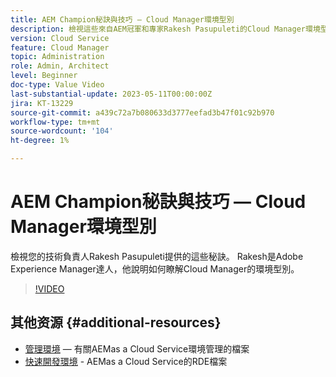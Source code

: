 ```yaml
---
title: AEM Champion秘訣與技巧 — Cloud Manager環境型別
description: 檢視這些來自AEM冠軍和專家Rakesh Pasupuleti的Cloud Manager環境型別提示。
version: Cloud Service
feature: Cloud Manager
topic: Administration
role: Admin, Architect
level: Beginner
doc-type: Value Video
last-substantial-update: 2023-05-11T00:00:00Z
jira: KT-13229
source-git-commit: a439c72a7b080633d3777eefad3b47f01c92b970
workflow-type: tm+mt
source-wordcount: '104'
ht-degree: 1%

---
```



# AEM Champion秘訣與技巧 — Cloud Manager環境型別

檢視您的技術負責人Rakesh Pasupuleti提供的這些秘訣。 Rakesh是Adobe Experience Manager達人，他說明如何瞭解Cloud Manager的環境型別。

>[!VIDEO](https://video.tv.adobe.com/v/3419297?quality=12&learn=on)

## 其他资源 {#additional-resources}

* [管理環境](https://experienceleague.adobe.com/docs/experience-manager-cloud-service/content/implementing/using-cloud-manager/manage-environments.html)  — 有關AEMas a Cloud Service環境管理的檔案
* [快速開發環境](https://experienceleague.adobe.com/docs/experience-manager-cloud-service/content/implementing/developing/rapid-development-environments.html) - AEMas a Cloud Service的RDE檔案
